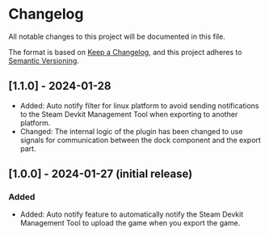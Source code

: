 # Changelog

All notable changes to this project will be documented in this file.

The format is based on [Keep a Changelog](https://keepachangelog.com/en/1.0.0/),
and this project adheres to [Semantic Versioning](https://semver.org/spec/v2.0.0.html).

## [1.1.0] - 2024-01-28
- Added: Auto notify filter for linux platform to avoid sending notifications to the Steam Devkit Management Tool when exporting to another platform.
- Changed: The internal logic of the plugin has been changed to use signals for communication between the dock component and the export part.

## [1.0.0] - 2024-01-27 (initial release)

### Added

- Added: Auto notify feature to automatically notify the Steam Devkit Management Tool to upload the game when you export the game.
